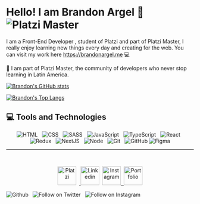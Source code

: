 # Hello! I am Brandon Argel 🚀 ![Platzi Master](https://img.shields.io/badge/Platzi%20Master-C9-7fc719.svg?logo=platzi)

I am a Front-End Developer , student of Platzi and part of Platzi Master, I really enjoy learning new things every day and creating for the web. You can visit my work here https://brandonargel.me 💻

💚 I am part of Platzi Master, the community of developers who never stop learning in Latin America.

[![Brandon's GitHub stats](https://github-readme-stats.vercel.app/api?username=BrandonArgel&count_private=true&show_icons=true&title_color=16ffe2&icon_color=16ffe2&text_color=cccccc&bg_color=000000&border_radius=10&hide_border=true)](https://github.com/anuraghazra/github-readme-stats)

[![Brandon's Top Langs](https://github-readme-stats.vercel.app/api/top-langs/?username=BrandonArgel&layout=compact&title_color=16ffe2&icon_color=16ffe2&text_color=ffffff&bg_color=000000&border_radius=10&hide_border=true)](https://github.com/anuraghazra/github-readme-stats)

## 💻 **Tools and Technologies**

<p align="center">
  <!-- HTML -->
  <img src="https://img.shields.io/badge/HTML5-E34F26?style=for-the-badge&logo=html5&logoColor=white" alt="HTML" />&nbsp;&nbsp;
  <!-- CSS -->
  <img src="https://img.shields.io/badge/CSS3-1572B6?style=for-the-badge&logo=css3&logoColor=white" alt="CSS" />&nbsp;&nbsp;
  <!-- SCSS -->
  <img src="https://img.shields.io/badge/Sass-CC6699?style=for-the-badge&logo=sass&logoColor=white" alt="SASS" />&nbsp;&nbsp;
  <!-- JS -->
  <img src="https://img.shields.io/badge/JavaScript-323330?style=for-the-badge&logo=javascript&logoColor=F7DF1E" alt="JavaScript" />&nbsp;&nbsp;
  <!-- Typescript -->
  <img src="https://img.shields.io/badge/TypeScript-323330?style=for-the-badge&logo=typescript&logoColor=blue" alt="TypeScript" />&nbsp;&nbsp;
  <!-- React -->
  <img src="https://img.shields.io/badge/React-20232A?style=for-the-badge&logo=react&logoColor=61DAFB" alt="React" />&nbsp;&nbsp;
  <!-- Redux -->
  <img src="https://img.shields.io/badge/Redux-7747bc?style=for-the-badge&logo=redux" alt="Redux" />&nbsp;&nbsp;
  <!-- NextJS -->
  <img src="https://img.shields.io/badge/NextJS-0070f5?style=for-the-badge&logo=nextjs" alt="NextJS" />&nbsp;&nbsp;
  <!-- NodeJS -->
  <img src="https://img.shields.io/badge/Node.js-43853D?style=for-the-badge&logo=node.js&logoColor=white" alt="Node" />&nbsp;&nbsp;
  <!-- Git -->
  <img src="https://img.shields.io/badge/Git-F05032?style=for-the-badge&logo=git&logoColor=white" alt="Git" />&nbsp;&nbsp;
  <!-- GitHub -->
  <img src="https://img.shields.io/badge/github%20-%23000.svg?&style=for-the-badge&logo=github&logoColor=white" alt="GitHub" />
  <!-- Figma -->
  <img src="https://img.shields.io/badge/figma-%23000.svg?&style=for-the-badge&logo=figma&logoColor=white" alt="Figma" />
</p>
<hr />
<br />
<p align="center">
  <a href="https://platzi.com/p/BrandArgel/" target="_blank"><img height="50" alt="Platzi" title="Platzi" src="https://firebasestorage.googleapis.com/v0/b/personal-project-brandon.appspot.com/o/svg%2Fplatzi.svg?alt=media&token=9e2314c6-bb25-4eb7-94fe-d0bc5e59993c" /></a>&nbsp;&nbsp;<a href="https://www.linkedin.com/in/brandargel/" target="_blank">
    <img height="50" alt="Linkedin" title="Linkedin" src="https://firebasestorage.googleapis.com/v0/b/personal-project-brandon.appspot.com/o/svg%2Flinkedin.svg?alt=media&token=82df4fa0-47d6-4310-b7ee-d4c03a1b5579" /></a>&nbsp;&nbsp;<a href="https://www.instagram.com/brandargel/" target="_blank"><img height="50" alt="Instagram" title="Instagram" src="https://firebasestorage.googleapis.com/v0/b/personal-project-brandon.appspot.com/o/svg%2Finstagram.svg?alt=media&token=25a027d4-fb3d-47b5-8ac1-cf9480455f82" />&nbsp;&nbsp;</a><a href="https://brandonargel.me" target="_blank"><img height="50" alt="Portfolio" title="Portfolio" src="https://firebasestorage.googleapis.com/v0/b/personal-project-brandon.appspot.com/o/svg%2Flogo.svg?alt=media&token=403f2b8e-0ef7-48ad-bd30-1f3c2093e2f4" /></a>
</p>

![Github](https://img.shields.io/github/followers/BrandonArgel?style=social)
&nbsp;
![Follow on Twitter](https://img.shields.io/twitter/follow/BrandArgel?style=social)
&nbsp;
![Follow on Instagram](https://visitor-badge.laobi.icu/badge?page_id=BrandonArgel.BrandonArgel)
